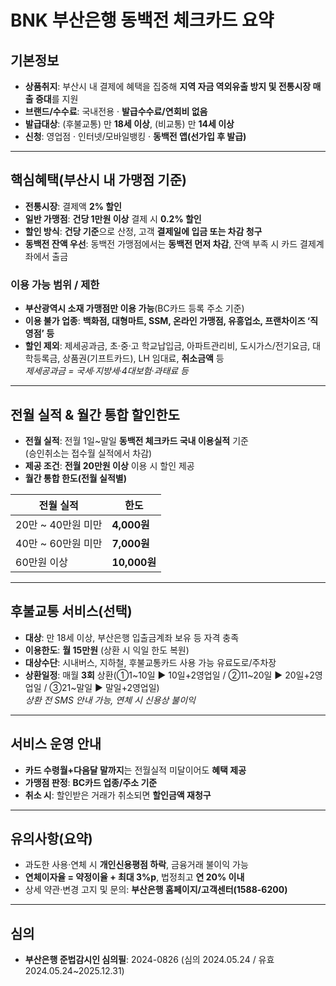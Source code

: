 # BNK 부산은행 동백전 체크카드 요약

## 기본정보
- **상품취지**: 부산시 내 결제에 혜택을 집중해 **지역 자금 역외유출 방지 및 전통시장 매출 증대**를 지원
- **브랜드/수수료**: 국내전용 · **발급수수료/연회비 없음**
- **발급대상**: (후불교통) 만 **18세 이상**, (비교통) 만 **14세 이상**
- **신청**: 영업점 · 인터넷/모바일뱅킹 · **동백전 앱(선가입 후 발급)**

---

## 핵심혜택(부산시 내 가맹점 기준)
- **전통시장**: 결제액 **2% 할인**
- **일반 가맹점**: **건당 1만원 이상** 결제 시 **0.2% 할인**
- **할인 방식**: **건당 기준**으로 산정, 고객 **결제일에 입금 또는 차감 청구**
- **동백전 잔액 우선**: 동백전 가맹점에서는 **동백전 먼저 차감**, 잔액 부족 시 카드 결제계좌에서 출금

### 이용 가능 범위 / 제한
- **부산광역시 소재 가맹점만 이용 가능**(BC카드 등록 주소 기준)
- **이용 불가 업종**: **백화점, 대형마트, SSM, 온라인 가맹점, 유흥업소, 프랜차이즈 ‘직영점’ 등**
- **할인 제외**: 제세공과금, 초·중·고 학교납입금, 아파트관리비, 도시가스/전기요금, 대학등록금, 상품권(기프트카드), LH 임대료, **취소금액** 등  
  *제세공과금 = 국세·지방세·4대보험·과태료 등*

---

## 전월 실적 & 월간 통합 할인한도
- **전월 실적**: 전월 1일~말일 **동백전 체크카드 국내 이용실적** 기준  
  (승인취소는 접수월 실적에서 차감)
- **제공 조건**: **전월 20만원 이상** 이용 시 할인 제공  
- **월간 통합 한도(전월 실적별)**

| 전월 실적 | 한도 |
|---|---|
| 20만 ~ 40만원 미만 | **4,000원** |
| 40만 ~ 60만원 미만 | **7,000원** |
| 60만원 이상 | **10,000원** |

---

## 후불교통 서비스(선택)
- **대상**: 만 18세 이상, 부산은행 입출금계좌 보유 등 자격 충족
- **이용한도**: **월 15만원** (상환 시 익일 한도 복원)
- **대상수단**: 시내버스, 지하철, 후불교통카드 사용 가능 유료도로/주차장
- **상환일정**: 매월 **3회** 상환(①1~10일 ▶ 10일+2영업일 / ②11~20일 ▶ 20일+2영업일 / ③21~말일 ▶ 말일+2영업일)  
  *상환 전 SMS 안내 가능, 연체 시 신용상 불이익*

---

## 서비스 운영 안내
- **카드 수령월+다음달 말까지**는 전월실적 미달이어도 **혜택 제공**
- **가맹점 판정**: **BC카드 업종/주소 기준**
- **취소 시**: 할인받은 거래가 취소되면 **할인금액 재청구**

---

## 유의사항(요약)
- 과도한 사용·연체 시 **개인신용평점 하락**, 금융거래 불이익 가능
- **연체이자율 = 약정이율 + 최대 3%p**, 법정최고 **연 20% 이내**
- 상세 약관·변경 고지 및 문의: **부산은행 홈페이지/고객센터(1588-6200)**

---

## 심의
- **부산은행 준법감시인 심의필**: 2024-0826 (심의 2024.05.24 / 유효 2024.05.24~2025.12.31)
